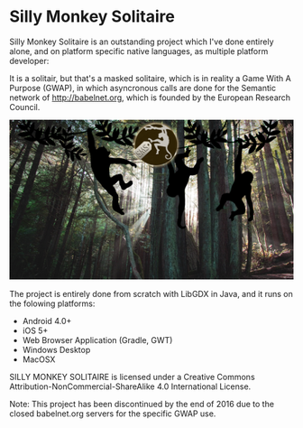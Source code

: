 # Silly Monkey Solitaire

Silly Monkey Solitaire is an outstanding project which I've done entirely alone, and on platform specific native languages, as multiple platform developer:

It is a solitair, but that's a masked solitaire, which is in reality a Game With A Purpose (GWAP), in which asyncronous calls are done for the Semantic network of http://babelnet.org, which is founded by the European Research Council.

![Login Screen](https://github.com/PetriccaRcc/SillyMonkeySolitaire/blob/master/desktop/bin/bg/bg1280.png?raw=true)

The project is entirely done from scratch with LibGDX in Java, and it runs on the folowing platforms:

- Android 4.0+
- iOS 5+
- Web Browser Application (Gradle, GWT)
- Windows Desktop
- MacOSX

SILLY MONKEY SOLITAIRE is licensed under a Creative Commons Attribution-NonCommercial-ShareAlike 4.0 International License.

Note: 
This project has been discontinued by the end of 2016 due to the closed babelnet.org servers for the specific GWAP use.

